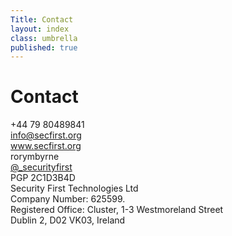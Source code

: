 ```yaml
---
Title: Contact
layout: index
class: umbrella
published: true
---
```

<div class="intro">
  <div class="container">
    <div class="row">
      <div class="col-12">
        <div class="d-none d-lg-block spacer-top100"></div>
        <h1 class="">Contact</h1>
        <div class="row spacer-bottom100">
            <div class="col-6">
                <div class="mask">
                    <div class="contacts-list"><div>
                        <i class="fas fa-mobile"></i>
                            <span>+44 79 80489841</span>
                        </div>
                        <div>
                            <i class="fas fa-envelope"></i>
                            <span><a href="info@secfirst.org">info@secfirst.org</a></span>
                        </div>
                        <div>
                            <i class="fas fa-globe"></i>
                            <span><a href="https://secfirst.org/">www.secfirst.org</a></span>
                        </div>
                    </div>
                </div>
            </div>
            <div class="col-6">
                <div class="mask">
                    <div class="contacts-list"><div>
                        <div>
                            <i class="fab fa-skype"></i>
                            <span>rorymbyrne</span>
                        </div>
                        <div>
                            <i class="fab fa-twitter"></i>
                            <span> <a href="https://twitter.com/_SecurityFirst">@_securityfirst</a></span>
                        </div>
                        <div>
                            <i class="fas fa-lock"></i>
                            <span>PGP 2C1D3B4D</span>
                        </div>
                    </div>
                </div>
            </div>
        </div>
        </div>
        </div>
        </div>
  </div>
</div>

<div class="text-center spacer-top100 spacer-bottom100">

<div class="contacts-data">
    <div class="contacts-data-item">
        Security First Technologies Ltd<br/>Company Number: 625599.
    </div>
    <div class="contacts-data-item">
    Registered Office: Cluster, 1-3 Westmoreland Street<br/>Dublin 2, D02 VK03, Ireland
    </div>
</div>

</div>
